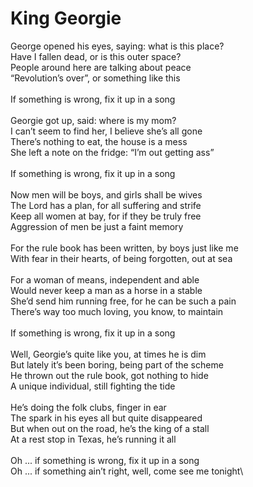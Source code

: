 # King Georgie

George opened his eyes, saying: what is this place?\
Have I fallen dead, or is this outer space?\
People around here are talking about peace\
“Revolution’s over”, or something like this\
\
If something is wrong, fix it up in a song\
\
Georgie got up, said: where is my mom?\
I can’t seem to find her, I believe she’s all gone\
There’s nothing to eat, the house is a mess\
She left a note on the fridge: “I’m out getting ass”\
\
If something is wrong, fix it up in a song\
\
Now men will be boys, and girls shall be wives\
The Lord has a plan, for all suffering and strife\
Keep all women at bay, for if they be truly free\
Aggression of men be just a faint memory\
\
For the rule book has been written, by boys just like me\
With fear in their hearts, of being forgotten, out at sea\
\
For a woman of means, independent and able\
Would never keep a man as a horse in a stable\
She’d send him running free, for he can be such a pain\
There’s way too much loving, you know, to maintain\
\
If something is wrong, fix it up in a song\
\
Well, Georgie’s quite like you, at times he is dim\
But lately it’s been boring, being part of the scheme\
He thrown out the rule book, got nothing to hide\
A unique individual, still fighting the tide\
\
He’s doing the folk clubs, finger in ear\
The spark in his eyes all but quite disappeared\
But when out on the road, he’s the king of a stall\
At a rest stop in Texas, he’s running it all\
\
Oh ... if something is wrong, fix it up in a song\
Oh ... if something ain’t right, well, come see me tonight\